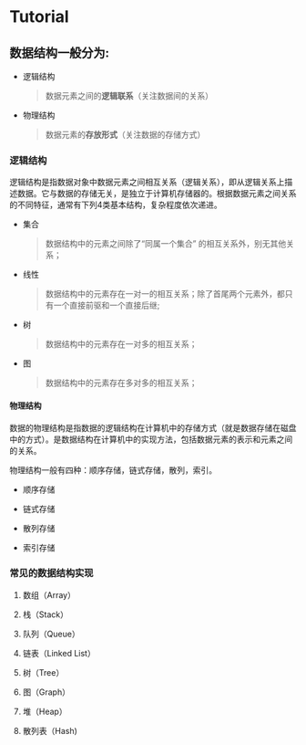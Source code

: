 # Tutorial

## 数据结构一般分为:

+ 逻辑结构 

  > 数据元素之间的**逻辑联系**（关注数据间的关系）

+ 物理结构

  > 数据元素的**存放形式**（关注数据的存储方式）

### 逻辑结构

逻辑结构是指数据对象中数据元素之间相互关系（逻辑关系），即从逻辑关系上描述数据。它与数据的存储无关，是独立于计算机存储器的。根据数据元素之间关系的不同特征，通常有下列4类基本结构，复杂程度依次递进。

+ 集合

  >  数据结构中的元素之间除了“同属一个集合” 的相互关系外，别无其他关系；

+ 线性

  > 数据结构中的元素存在一对一的相互关系；除了首尾两个元素外，都只有一个直接前驱和一个直接后继;

+ 树

  > 数据结构中的元素存在一对多的相互关系；

+ 图

  > 数据结构中的元素存在多对多的相互关系；

#### 物理结构

数据的物理结构是指数据的逻辑结构在计算机中的存储方式（就是数据存储在磁盘中的方式）。是数据结构在计算机中的实现方法，包括数据元素的表示和元素之间的关系。

物理结构一般有四种：顺序存储，链式存储，散列，索引。

+  顺序存储

+  链式存储

+  散列存储

+  索引存储

### 常见的数据结构实现

1. 数组（Array）

2. 栈（Stack）
3. 队列（Queue）
4. 链表（Linked List）
5. 树（Tree）
6. 图（Graph）
7. 堆（Heap）
8. 散列表（Hash)
